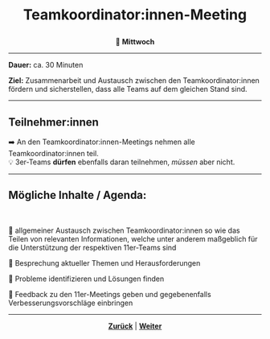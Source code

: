 # <p align="center">Teamkoordinator:innen-Meeting</p>
<p align="center">📅 <strong>Mittwoch</strong></p>

---

**Dauer:** ca. 30 Minuten

**Ziel:** Zusammenarbeit und Austausch zwischen den Teamkoordinator:innen fördern und sicherstellen, dass alle Teams auf dem gleichen Stand sind.

<!--
**Dokumentation:** Über das entsprechende Issue-Template in GitHub.

Frage: TeamKo-Meeting werden nicht dokumentiert? Wenn doch, welches Template? -->

---

## Teilnehmer:innen

➡️ An den Teamkoordinator:innen-Meetings nehmen alle Teamkoordinator:innen teil. <br>
💡 3er-Teams **dürfen** ebenfalls daran teilnehmen, _müssen_ aber nicht.

---

## Mögliche Inhalte / Agenda:
<br>

🎯 allgemeiner Austausch zwischen Teamkoordinator:innen so wie das Teilen von relevanten Informationen, welche unter anderem maßgeblich für die Unterstützung der respektiven 11er-Teams sind

🎯 Besprechung aktueller Themen und Herausforderungen

🎯 Probleme identifizieren und Lösungen finden

🎯 Feedback zu den 11er-Meetings geben und gegebenenfalls Verbesserungsvorschläge einbringen

---

<p align="center"><a href="/docs/03-meetings/02-11er/README.md"><strong>Zurück</strong></a> | <a href="/docs/03-meetings/04-33er/README.md"><strong>Weiter</strong></a></p>
